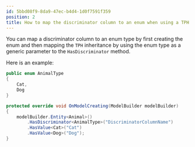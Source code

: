 ```yaml
---
id: 5bbd08f9-8da9-47ec-b4d4-1d0f7591f359
position: 2
title: How to map the discriminator column to an enum when using a TPH inheritance in EF Core?
---
```


You can map a discriminator column to an enum type by first creating the enum and then mapping the `TPH` inheritance by using the enum type as a generic parameter to the `HasDiscriminator` method. 

Here is an example:

```csharp
public enum AnimalType
{
    Cat,
    Dog
}

protected override void OnModelCreating(ModelBuilder modelBuilder)
{
	modelBuilder.Entity<Animal>()
		.HasDiscriminator<AnimalType>("DiscriminatorColumnName")
		.HasValue<Cat>("Cat")
		.HasValue<Dog>("Dog");
}
```
